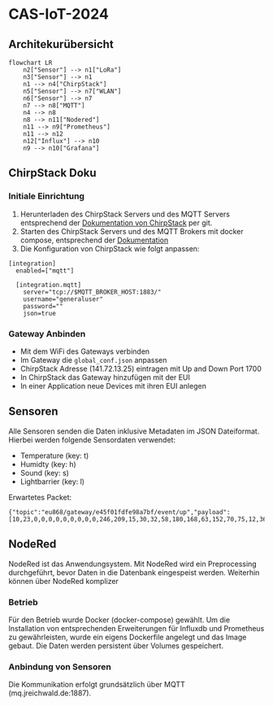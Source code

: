 # CAS-IoT-2024

## Architekurübersicht
```mermaid 
flowchart LR
    n2["Sensor"] --> n1["LoRa"]
    n3["Sensor"] --> n1
    n1 --> n4["ChirpStack"]
    n5["Sensor"] --> n7["WLAN"]
    n6["Sensor"] --> n7
    n7 --> n8["MQTT"]
    n4 --> n8
    n8 --> n11["Nodered"]
    n11 --> n9["Prometheus"]
    n11 --> n12
    n12["Influx"] --> n10
    n9 --> n10["Grafana"]
```

## ChirpStack Doku

### Initiale Einrichtung
1. Herunterladen des ChirpStack Servers und des MQTT Servers entsprechend der [Dokumentation von ChirpStack](https://www.chirpstack.io/docs/getting-started/docker.html) per git.
2. Starten des ChirpStack Servers und des MQTT Brokers mit docker compose, entsprechend der [Dokumentation](https://github.com/chirpstack/chirpstack-docker)
3. Die Konfiguration von ChirpStack wie folgt anpassen:
```
[integration]
  enabled=["mqtt"]

  [integration.mqtt]
    server="tcp://$MQTT_BROKER_HOST:1883/"
    username="generaluser"
    password=""
    json=true
```

### Gateway Anbinden 
* Mit dem WiFi des Gateways verbinden 
* Im Gateway die `global_conf.json` anpassen 
* ChirpStack Adresse (141.72.13.25) eintragen mit Up and Down Port 1700 
* In ChirpStack das Gateway hinzufügen mit der EUI
* In einer Application neue Devices mit ihren EUI anlegen 

## Sensoren
Alle Sensoren senden die Daten inklusive Metadaten im JSON Dateiformat. Hierbei werden folgende Sensordaten verwendet:
* Temperature   (key: t)
* Humidty       (key: h)
* Sound	        (key: s)
* Lightbarrier  (key: l)

Erwartetes Packet:
```
{"topic":"eu868/gateway/e45f01fdfe98a7bf/event/up","payload":[10,23,0,0,0,0,0,0,0,0,0,246,209,15,30,32,58,180,168,63,152,70,75,12,36,34,18,8,224,233,132,158,3,18,10,26,8,8,200,208,7,16,9,40,1,42,65,10,16,101,52,53,102,48,49,102,100,102,101,57,56,97,55,98,102,16,239,177,3,26,12,8,133,163,235,182,6,16,216,129,221,208,2,48,231,255,255,255,255,255,255,255,255,1,61,205,204,60,65,64,1,72,1,106,4,70,223,224,193,128,1,2],"qos":0,"retain":false,"_msgid":"ecd14cfb43995f81"}
```

## NodeRed
NodeRed ist das Anwendungsystem. Mit NodeRed wird ein Preprocessing durchgeführt, bevor Daten in die Datenbank eingespeist werden.
Weiterhin können über NodeRed komplizer
### Betrieb
Für den Betrieb wurde Docker (docker-compose) gewählt. Um die Installation von entsprechenden Erweiterungen für Influxdb und Prometheus zu gewährleisten, wurde ein eigens Dockerfile angelegt und das Image gebaut.
Die Daten werden persistent über Volumes gespeichert.

### Anbindung von Sensoren
Die Kommunikation erfolgt grundsätzlich über MQTT (mq.jreichwald.de:1887). 
 
